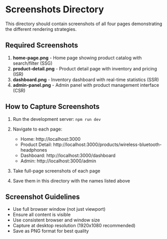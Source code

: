 # Screenshots Directory

This directory should contain screenshots of all four pages demonstrating the different rendering strategies.

## Required Screenshots

1. **home-page.png** - Home page showing product catalog with search/filter (SSG)
2. **product-detail.png** - Product detail page with inventory and pricing (ISR)
3. **dashboard.png** - Inventory dashboard with real-time statistics (SSR)
4. **admin-panel.png** - Admin panel with product management interface (CSR)

## How to Capture Screenshots

1. Run the development server: `npm run dev`
2. Navigate to each page:
   - Home: http://localhost:3000
   - Product Detail: http://localhost:3000/products/wireless-bluetooth-headphones
   - Dashboard: http://localhost:3000/dashboard
   - Admin: http://localhost:3000/admin

3. Take full-page screenshots of each page
4. Save them in this directory with the names listed above

## Screenshot Guidelines

- Use full browser window (not just viewport)
- Ensure all content is visible
- Use consistent browser and window size
- Capture at desktop resolution (1920x1080 recommended)
- Save as PNG format for best quality
